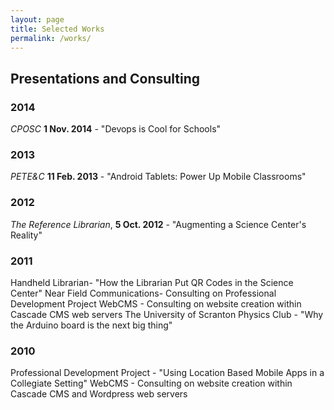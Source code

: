 ```yaml
---
layout: page
title: Selected Works
permalink: /works/
---
```


## Presentations and Consulting
### 2014
*CPOSC* **1 Nov. 2014** - "Devops is Cool for Schools"

### 2013
*PETE&C* **11 Feb. 2013** - "Android Tablets: Power Up Mobile Classrooms"

### 2012
*The Reference Librarian*, **5 Oct. 2012** - "Augmenting a Science Center's Reality"

### 2011
Handheld Librarian- "How the Librarian Put QR Codes in the Science Center"
Near Field Communications- Consulting on Professional Development Project
WebCMS - Consulting on website creation within Cascade CMS web servers
The University of Scranton Physics Club - "Why the Arduino board is the next big thing"

### 2010
Professional Development Project - "Using Location Based Mobile Apps in a Collegiate Setting"
WebCMS - Consulting on website creation within Cascade CMS and Wordpress web servers
